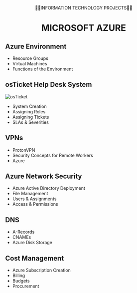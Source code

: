 <div  align="center">👨‍💻INFORMATION TECHNOLOGY PROJECTS👨‍💻</div>
<p style="text-align:center"></p>


<div align="center">
  <h1>MICROSOFT AZURE</h1>
</div>

## Azure Environment

- Resource Groups
- Virtual Machines
- Functions of the Environment


## osTicket Help Desk System
![osTicket]([path/to/your/image.png](https://imgur.com/a/aMsW14Q))

- System Creation
- Assigning Roles
- Assigning Tickets
- SLAs & Severities
  

## VPNs

- ProtonVPN
- Security Concepts for Remote Workers
- Azure


## Azure Network Security

- Azure Active Directory Deployment
- File Management
- Users & Assignments
- Access & Permissions


## DNS

- A-Records
- CNAMEs
- Azure Disk Storage


## Cost Management

- Azure Subscription Creation
- Billing
- Budgets
- Procurement


<!---
klcollier/klcollier is a ✨ special ✨ repository because its `README.md` (this file) appears on your GitHub profile.
You can click the Preview link to take a look at your changes.
--->
